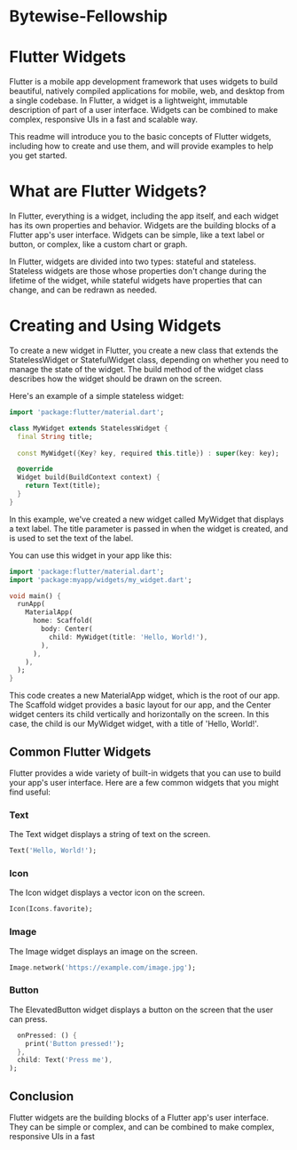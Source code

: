 # Bytewise-Fellowship

# Flutter Widgets
Flutter is a mobile app development framework that uses widgets to build beautiful, natively compiled applications for mobile, web, and desktop from a single codebase. In Flutter, a widget is a lightweight, immutable description of part of a user interface. Widgets can be combined to make complex, responsive UIs in a fast and scalable way.

This readme will introduce you to the basic concepts of Flutter widgets, including how to create and use them, and will provide examples to help you get started.

# What are Flutter Widgets?
In Flutter, everything is a widget, including the app itself, and each widget has its own properties and behavior. Widgets are the building blocks of a Flutter app's user interface. Widgets can be simple, like a text label or button, or complex, like a custom chart or graph.

In Flutter, widgets are divided into two types: stateful and stateless. Stateless widgets are those whose properties don't change during the lifetime of the widget, while stateful widgets have properties that can change, and can be redrawn as needed.

# Creating and Using Widgets
To create a new widget in Flutter, you create a new class that extends the StatelessWidget or StatefulWidget class, depending on whether you need to manage the state of the widget. The build method of the widget class describes how the widget should be drawn on the screen.

Here's an example of a simple stateless widget:
```dart
import 'package:flutter/material.dart';

class MyWidget extends StatelessWidget {
  final String title;
  
  const MyWidget({Key? key, required this.title}) : super(key: key);

  @override
  Widget build(BuildContext context) {
    return Text(title);
  }
}
```

In this example, we've created a new widget called MyWidget that displays a text label. The title parameter is passed in when the widget is created, and is used to set the text of the label.

You can use this widget in your app like this:

```dart
import 'package:flutter/material.dart';
import 'package:myapp/widgets/my_widget.dart';

void main() {
  runApp(
    MaterialApp(
      home: Scaffold(
        body: Center(
          child: MyWidget(title: 'Hello, World!'),
        ),
      ),
    ),
  );
}
```
This code creates a new MaterialApp widget, which is the root of our app. The Scaffold widget provides a basic layout for our app, and the Center widget centers its child vertically and horizontally on the screen. In this case, the child is our MyWidget widget, with a title of 'Hello, World!'.

## Common Flutter Widgets
Flutter provides a wide variety of built-in widgets that you can use to build your app's user interface. Here are a few common widgets that you might find useful:

### Text
The Text widget displays a string of text on the screen.

``` dart 
Text('Hello, World!');
```

### Icon
The Icon widget displays a vector icon on the screen.

 ```dart 
 Icon(Icons.favorite);
 ```
### Image
The Image widget displays an image on the screen.

```dart
Image.network('https://example.com/image.jpg');
```
### Button
The ElevatedButton widget displays a button on the screen that the user can press.
```dart ElevatedButton(
  onPressed: () {
    print('Button pressed!');
  },
  child: Text('Press me'),
);
```
## Conclusion
Flutter widgets are the building blocks of a Flutter app's user interface. They can be simple or complex, and can be combined to make complex, responsive UIs in a fast

